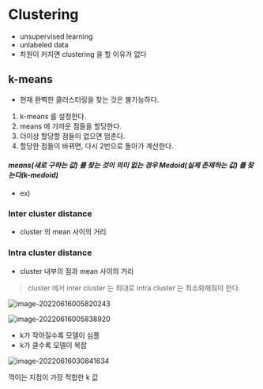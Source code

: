 # Clustering

* unsupervised learning
* unlabeled data
* 차원이 커지면 clustering 을 할 이유가 없다
## k-means

* 현재 완벽한 클러스터링을 찾는 것은 불가능하다.

1. k-means 를 설정한다.
2. means 에 가까운 점들을 할당한다.
3. 더이상 할당할 점들이 없으면 멈춘다.
4. 할당한 점들이 바뀌면, 다시 2번으로 돌아가 계산한다.

#### ***means(새로 구하는 값)** 를 찾는 것이 의미 없는 경우 **Medoid(실제 존재하는 값)** 를 찾는다(k-medoid)*

* ex) 



### Inter cluster distance

* cluster 의 mean 사이의 거리

### Intra cluster distance

* cluster 내부의 점과 mean 사이의 거리

> cluster 에서 inter cluster 는 최대로 intra cluster 는 최소화해줘야 한다.

![image-20220616005820243](C:\Users\leedo\AppData\Roaming\Typora\typora-user-images\image-20220616005820243.png)

![image-20220616005838920](C:\Users\leedo\AppData\Roaming\Typora\typora-user-images\image-20220616005838920.png)

* k가 작아질수록 모델이 심플
* k가 클수록 모델이 복잡

![image-20220616030841634](C:\Users\leedo\AppData\Roaming\Typora\typora-user-images\image-20220616030841634.png)

꺽이는 지점이 가장 적합한 k 값